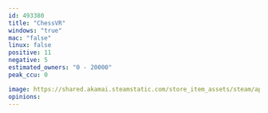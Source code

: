 ```yaml
---
id: 493380
title: "ChessVR"
windows: "true"
mac: "false"
linux: false
positive: 11
negative: 5
estimated_owners: "0 - 20000"
peak_ccu: 0

image: https://shared.akamai.steamstatic.com/store_item_assets/steam/apps/493380/header.jpg?t=1477127597
opinions:
---
```

